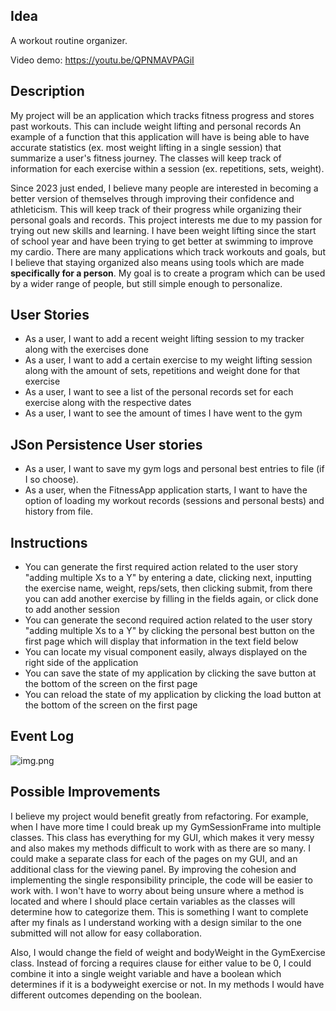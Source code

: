 ## Idea
A workout routine organizer. 

Video demo: https://youtu.be/QPNMAVPAGiI

## Description 
My project will be an application which tracks fitness progress and stores past workouts. 
This can include weight lifting and personal records 
An example of a function that this application will have is being able to have accurate statistics
(ex. most weight lifting in a single session) that summarize a user's fitness journey. 
The classes will keep track of information for each exercise within a session (ex. repetitions, sets, weight). 

Since 2023 just ended, I believe many people are interested in becoming a better version of themselves
through improving their confidence and athleticism. This will keep track of their progress while 
organizing their personal goals and records. This project interests me due to my passion for trying 
out new skills and learning. I have been weight lifting since the start of school year and have been 
trying to get better at swimming to improve my cardio. There are many applications which track workouts 
and goals, but I believe that staying organized also means using tools which are made **specifically for 
a person**. My goal is to create a program which can be used by a wider range of people, but still simple
enough to personalize. 

## User Stories
- As a user, I want to add a recent weight lifting session to my tracker along with 
the exercises done
- As a user, I want to add a certain exercise to my weight lifting session along with 
the amount of sets, repetitions and weight done for that exercise 
- As a user, I want to see a list of the personal records set for each exercise along with the respective dates 
- As a user, I want to see the amount of times I have went to the gym 

## JSon Persistence User stories 
- As a user, I want to save my gym logs and personal best entries to file (if I so choose). 
- As a user, when the FitnessApp application starts, I want to have the option of loading my workout records 
(sessions and personal bests) and history from file. 

## Instructions
- You can generate the first required action related to the user story "adding multiple Xs to a Y" by
entering a date, clicking next, inputting the exercise name, weight, reps/sets, then clicking submit, from
there you can add another exercise by filling in the fields again, or click done to add another session 
- You can generate the second required action related to the user story "adding multiple Xs to a Y" by clicking the 
personal best button on the first page which will display that information in the text field below 
- You can locate my visual component easily, always displayed on the right side of the application 
- You can save the state of my application by clicking the save button at the bottom of the screen on the first page
- You can reload the state of my application by clicking the load button at the bottom of the screen on the first page

## Event Log 
![img.png](img.png)

## Possible Improvements
I believe my project would benefit greatly from refactoring. For example, when I have more time I could break up my
GymSessionFrame into multiple classes. This class has everything for my GUI, which makes it very messy and also
makes my methods difficult to work with as there are so many. I could make a separate class for each of the pages
on my GUI, and an additional class for the viewing panel. By improving the cohesion and implementing the single
responsibility principle, the code will be easier to work with. I won't have to worry about being unsure where a 
method is located and where I should place certain variables as the classes will determine how to categorize them. 
This is something I want to complete after my finals as I understand working with a design
similar to the one submitted will not allow for easy collaboration. 

Also, I would change the field of weight and
bodyWeight in the GymExercise class. Instead of forcing a requires clause for either value to be 0, I could combine it
into a single weight variable and have a boolean which determines if it is a bodyweight exercise or not. In my methods
I would have different outcomes depending on the boolean.
